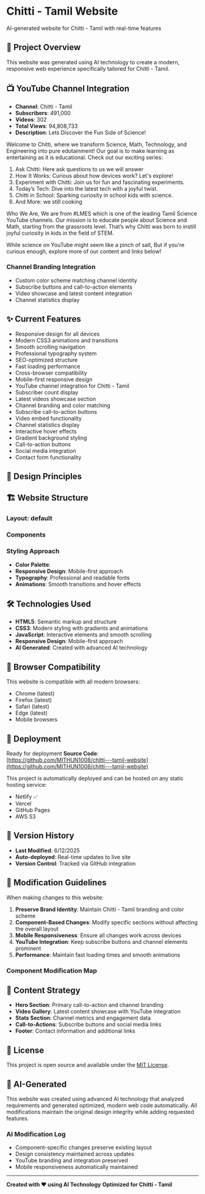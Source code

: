 # Chitti - Tamil Website

AI-generated website for Chitti - Tamil with real-time features

## 🚀 Project Overview

This website was generated using AI technology to create a modern, responsive web experience specifically tailored for Chitti - Tamil.


## 📺 YouTube Channel Integration

- **Channel**: Chitti - Tamil
- **Subscribers**: 491,000
- **Videos**: 302
- **Total Views**: 94,808,733
- **Description**: Lets Discover the Fun Side of Science!

Welcome to Chitti, where we transform Science, Math, Technology, and Engineering into pure edutainment! Our goal is to make learning as entertaining as it is educational. Check out our exciting series:

1. Ask Chitti: Here ask questions to us we will answer
2. How It Works: Curious about how devices work? Let's explore!
3. Experiment with Chitti: Join us for fun and fascinating experiments.
4. Today’s Tech: Dive into the latest tech with a joyful twist.
5. Chitti in School: Sparking curiosity in school kids with science.
6. And More: we still cooking

Who We Are,
We are from #LMES which is one of the leading Tamil Science YouTube channels. Our mission is to educate people about Science and Math, starting from the grassroots level. That’s why Chitti was born to instill joyful curiosity in kids in the field of STEM.

While science on YouTube might seem like a pinch of salt, But if you're curious enough, explore more of our content and links below!


### Channel Branding Integration
- Custom color scheme matching channel identity
- Subscribe buttons and call-to-action elements
- Video showcase and latest content integration
- Channel statistics display


## ✨ Current Features

- Responsive design for all devices
- Modern CSS3 animations and transitions
- Smooth scrolling navigation
- Professional typography system
- SEO-optimized structure
- Fast loading performance
- Cross-browser compatibility
- Mobile-first responsive design
- YouTube channel integration for Chitti - Tamil
- Subscriber count display
- Latest videos showcase section
- Channel branding and color matching
- Subscribe call-to-action buttons
- Video embed functionality
- Channel statistics display
- Interactive hover effects
- Gradient background styling
- Call-to-action buttons
- Social media integration
- Contact form functionality

## 🎨 Design Principles



## 🏗️ Website Structure

### Layout: default

### Components


### Styling Approach
- **Color Palette**: 
- **Responsive Design**: Mobile-first approach
- **Typography**: Professional and readable fonts
- **Animations**: Smooth transitions and hover effects

## 🛠️ Technologies Used

- **HTML5**: Semantic markup and structure
- **CSS3**: Modern styling with gradients and animations
- **JavaScript**: Interactive elements and smooth scrolling
- **Responsive Design**: Mobile-first approach
- **AI Generated**: Created with advanced AI technology

## 📱 Browser Compatibility

This website is compatible with all modern browsers:
- Chrome (latest)
- Firefox (latest)
- Safari (latest)
- Edge (latest)
- Mobile browsers

## 🚀 Deployment

Ready for deployment
**Source Code**: [https://github.com/MITHUN1008/chitti---tamil-website](https://github.com/MITHUN1008/chitti---tamil-website)

This project is automatically deployed and can be hosted on any static hosting service:
- Netlify ✅
- Vercel
- GitHub Pages
- AWS S3

## 🔄 Version History

- **Last Modified**: 6/12/2025
- **Auto-deployed**: Real-time updates to live site
- **Version Control**: Tracked via GitHub integration

## 📝 Modification Guidelines

When making changes to this website:

1. **Preserve Brand Identity**: Maintain Chitti - Tamil branding and color scheme
2. **Component-Based Changes**: Modify specific sections without affecting the overall layout
3. **Mobile Responsiveness**: Ensure all changes work across devices
4. **YouTube Integration**: Keep subscribe buttons and channel elements prominent
5. **Performance**: Maintain fast loading times and smooth animations

### Component Modification Map


## 🎯 Content Strategy

- **Hero Section**: Primary call-to-action and channel branding
- **Video Gallery**: Latest content showcase with YouTube integration
- **Stats Section**: Channel metrics and engagement data
- **Call-to-Actions**: Subscribe buttons and social media links
- **Footer**: Contact information and additional links

## 📄 License

This project is open source and available under the [MIT License](LICENSE).

## 🤖 AI-Generated

This website was created using advanced AI technology that analyzed requirements and generated optimized, modern web code automatically. All modifications maintain the original design integrity while adding requested features.

### AI Modification Log
- Component-specific changes preserve existing layout
- Design consistency maintained across updates
- YouTube branding and integration preserved
- Mobile responsiveness automatically maintained

---

**Created with ❤️ using AI Technology**
**Optimized for Chitti - Tamil**
